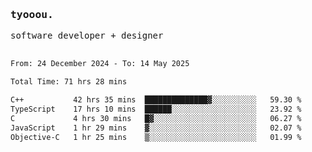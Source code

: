<samp>
   <h3>tyooou.</h3>
   software developer + designer
   <br/><br/>
  <!--START_SECTION:waka-->

```txt
From: 24 December 2024 - To: 14 May 2025

Total Time: 71 hrs 28 mins

C++           42 hrs 35 mins  ██████████████▓░░░░░░░░░░   59.30 %
TypeScript    17 hrs 10 mins  ██████░░░░░░░░░░░░░░░░░░░   23.92 %
C             4 hrs 30 mins   █▓░░░░░░░░░░░░░░░░░░░░░░░   06.27 %
JavaScript    1 hr 29 mins    ▓░░░░░░░░░░░░░░░░░░░░░░░░   02.07 %
Objective-C   1 hr 25 mins    ▒░░░░░░░░░░░░░░░░░░░░░░░░   01.99 %
```

<!--END_SECTION:waka-->
</samp>
